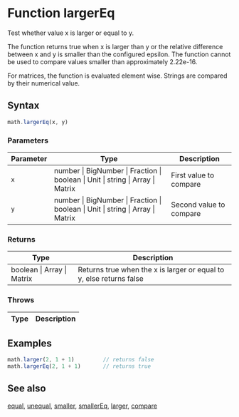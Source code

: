 <!-- Note: This file is automatically generated from source code comments. Changes made in this file will be overridden. -->

# Function largerEq

Test whether value x is larger or equal to y.

The function returns true when x is larger than y or the relative
difference between x and y is smaller than the configured epsilon. The
function cannot be used to compare values smaller than approximately 2.22e-16.

For matrices, the function is evaluated element wise.
Strings are compared by their numerical value.


## Syntax

```js
math.largerEq(x, y)
```

### Parameters

Parameter | Type | Description
--------- | ---- | -----------
`x` | number &#124; BigNumber &#124; Fraction &#124; boolean &#124; Unit &#124; string &#124; Array &#124; Matrix | First value to compare
`y` | number &#124; BigNumber &#124; Fraction &#124; boolean &#124; Unit &#124; string &#124; Array &#124; Matrix | Second value to compare

### Returns

Type | Description
---- | -----------
boolean &#124; Array &#124; Matrix | Returns true when the x is larger or equal to y, else returns false


### Throws

Type | Description
---- | -----------


## Examples

```js
math.larger(2, 1 + 1)         // returns false
math.largerEq(2, 1 + 1)       // returns true
```


## See also

[equal](equal.md),
[unequal](unequal.md),
[smaller](smaller.md),
[smallerEq](smallerEq.md),
[larger](larger.md),
[compare](compare.md)
